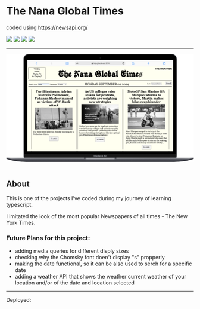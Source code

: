 # The Nana Global Times

coded using https://newsapi.org/

<div>
<img src="https://img.shields.io/badge/VSCode-0078D4?style=for-the-badge&logo=visual%20studio%20code&logoColor=white" />
<img src="https://img.shields.io/badge/HTML5-E34F26?style=for-the-badge&logo=html5&logoColor=white" />
<img src="https://img.shields.io/badge/Sass-CC6699?style=for-the-badge&logo=sass&logoColor=white" />
<img src="https://img.shields.io/badge/TypeScript-007ACC?style=for-the-badge&logo=typescript&logoColor=white" />
</div>

---

<div style="display: flex; justify-content: center;">
  <img src="./src/assets/img/Macbook-Air-localhost.png" alt="Project Screenshot MacBook Air">
</div>
<br/>

## About

This is one of the projects I've coded during my journey of learning typescript.

I imitated the look of the most popular Newspapers of all times - The New York Times.

### Future Plans for this project:

- adding media queries for different disply sizes
- checking why the Chomsky font doen't display "s" propperly
- making the date functional, so it can be also used to serch for a specific date
- adding a weather API that shows the weather current weather of your location and/or of the date and location selected

---

Deployed:
